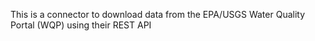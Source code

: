 This is a connector to download data from the EPA/USGS Water Quality Portal (WQP) using their REST API
